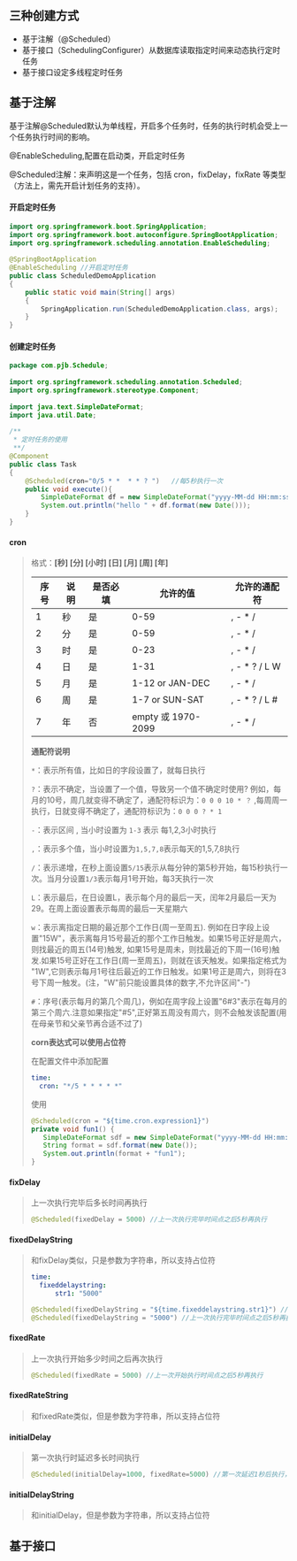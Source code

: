 ## 三种创建方式

* 基于注解（@Scheduled）
* 基于接口（SchedulingConfigurer）从数据库读取指定时间来动态执行定时任务
* 基于接口设定多线程定时任务

## 基于注解

基于注解@Scheduled默认为单线程，开启多个任务时，任务的执行时机会受上一个任务执行时间的影响。

@EnableScheduling,配置在启动类，开启定时任务

@Scheduled注解：来声明这是一个任务，包括 cron，fixDelay，fixRate 等类型（方法上，需先开启计划任务的支持）。

#### 开启定时任务

```java
import org.springframework.boot.SpringApplication;
import org.springframework.boot.autoconfigure.SpringBootApplication;
import org.springframework.scheduling.annotation.EnableScheduling;
 
@SpringBootApplication
@EnableScheduling //开启定时任务
public class ScheduledDemoApplication
{
    public static void main(String[] args)
    {
        SpringApplication.run(ScheduledDemoApplication.class, args);
    }
}
```

#### 创建定时任务

```java
package com.pjb.Schedule;
 
import org.springframework.scheduling.annotation.Scheduled;
import org.springframework.stereotype.Component;
 
import java.text.SimpleDateFormat;
import java.util.Date;
 
/**
 * 定时任务的使用
 **/
@Component
public class Task
{
    @Scheduled(cron="0/5 * *  * * ? ")   //每5秒执行一次
    public void execute(){
        SimpleDateFormat df = new SimpleDateFormat("yyyy-MM-dd HH:mm:ss"); //设置日期格式
        System.out.println("hello " + df.format(new Date()));
    }
}
```

#### cron



>格式：**[秒] [分] [小时] [日] [月] [周] [年]**
>
>| 序号 | 说明 | 是否必填 | 允许的值           | 允许的通配符  |
>| ---- | ---- | -------- | ------------------ | ------------- |
>| 1    | 秒   | 是       | 0-59               | , - * /       |
>| 2    | 分   | 是       | 0-59               | , - * /       |
>| 3    | 时   | 是       | 0-23               | , - * /       |
>| 4    | 日   | 是       | 1-31               | , - * ? / L W |
>| 5    | 月   | 是       | 1-12 or JAN-DEC    | , - * /       |
>| 6    | 周   | 是       | 1-7 or SUN-SAT     | , - * ? / L # |
>| 7    | 年   | 否       | empty 或 1970-2099 | , - * /       |
>
>**通配符说明**
>
>``*``：表示所有值，比如日的字段设置了，就每日执行
>
>``?``：表示不确定，当设置了一个值，导致另一个值不确定时使用? 例如，每月的10号，周几就变得不确定了，通配符标识为：``0 0 0 10 * ？`` ,每周周一执行，日就变得不确定了，通配符标识为：``0 0 0 ? * 1``
>
>``-``：表示区间 , 当小时设置为 ``1-3`` 表示 每1,2,3小时执行
>
>``,``：表示多个值，当小时设置为``1,5,7,8``表示每天的1,5,7,8执行
>
>``/``：表示递增，在秒上面设置``5/15``表示从每分钟的第5秒开始，每15秒执行一次。当月分设置``1/3``表示每月1号开始，每3天执行一次
>
>``L``：表示最后，在日设置L，表示每个月的最后一天，闰年2月最后一天为29。在周上面设置表示每周的最后一天星期六
>
>``w``：表示离指定日期的最近那个工作日(周一至周五). 例如在日字段上设置"15W"，表示离每月15号最近的那个工作日触发。如果15号正好是周六，则找最近的周五(14号)触发, 如果15号是周未，则找最近的下周一(16号)触发.如果15号正好在工作日(周一至周五)，则就在该天触发。如果指定格式为 "1W",它则表示每月1号往后最近的工作日触发。如果1号正是周六，则将在3号下周一触发。(注，"W"前只能设置具体的数字,不允许区间"-")
>
>``#``：序号(表示每月的第几个周几)，例如在周字段上设置"6#3"表示在每月的第三个周六.注意如果指定"#5",正好第五周没有周六，则不会触发该配置(用在母亲节和父亲节再合适不过了)
>
>**corn表达式可以使用占位符**
>
>在配置文件中添加配置
>
>```yml
>time:
>	cron: "*/5 * * * * *"
>```
>
>使用
>
>```java
>@Scheduled(cron = "${time.cron.expression1}")
>private void fun1() {
>    SimpleDateFormat sdf = new SimpleDateFormat("yyyy-MM-dd HH:mm:ss");
>    String format = sdf.format(new Date());
>    System.out.println(format + "fun1");
>}
>```



#### fixDelay

>上一次执行完毕后多长时间再执行
>
>```java
>@Scheduled(fixedDelay = 5000) //上一次执行完毕时间点之后5秒再执行
>```

#### fixedDelayString

>和fixDelay类似，只是参数为字符串，所以支持占位符
>
>```yml
>time:
>	fixeddelaystring:
>		str1: "5000"
>```
>
>```java
>@Scheduled(fixedDelayString = "${time.fixeddelaystring.str1}") //上一次执行完毕时间点之后5秒再执行
>@Scheduled(fixedDelayString = "5000") //上一次执行完毕时间点之后5秒再执行
>```



#### fixedRate

>上一次执行开始多少时间之后再次执行
>
>```java
>@Scheduled(fixedRate = 5000) //上一次开始执行时间点之后5秒再执行
>```

#### fixedRateString

>和fixedRate类似，但是参数为字符串，所以支持占位符



#### initialDelay

>第一次执行时延迟多长时间执行
>
>```java
>@Scheduled(initialDelay=1000, fixedRate=5000) //第一次延迟1秒后执行，之后按fixedRate的规则每5秒执行一次
>```

#### initialDelayString

>和initialDelay，但是参数为字符串，所以支持占位符



## 基于接口





